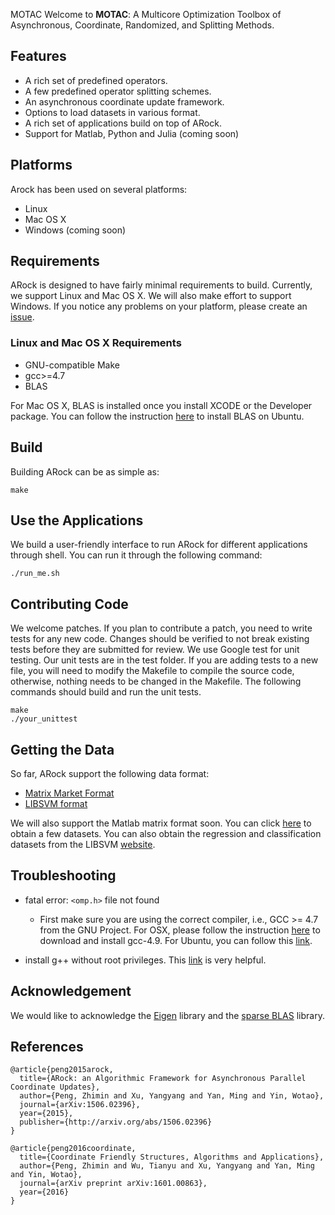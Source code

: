 MOTAC
Welcome to **MOTAC**: A Multicore Optimization Toolbox of Asynchronous, Coordinate, Randomized, and Splitting Methods.


## Features

   * A rich set of predefined operators.
   * A few predefined operator splitting schemes.
   * An asynchronous coordinate update framework.
   * Options to load datasets in various format.
   * A rich set of applications build on top of ARock.
   * Support for Matlab, Python and Julia (coming soon)


## Platforms
Arock has been used on several platforms:

   * Linux
   * Mac OS X
   * Windows (coming soon)


## Requirements
ARock is designed to have fairly minimal requirements to build. Currently, we support Linux and Mac OS X. We will also make effort to
support Windows. If you notice any problems on your platform, please create an [issue](https://github.com/ZhiminPeng/arock-new/issues/new).

### Linux and Mac OS X Requirements
   * GNU-compatible Make
   * gcc>=4.7
   * BLAS

For Mac OS X, BLAS is installed once you install XCODE or the Developer package. You can follow the instruction [here](http://ubuntuforums.org/showthread.php?t=1505249)
to install BLAS on Ubuntu.


## Build

Building ARock can be as simple as:

```
make
```


## Use the Applications

We build a user-friendly interface to run ARock for different applications through shell. You can run it through the following command:

```
./run_me.sh
```


## Contributing Code
We welcome patches. If you plan to contribute a patch, you need to write tests for any new code. Changes should be verified to not
break existing tests before they are submitted for review. We use Google test for unit testing. Our unit tests are in the test folder.
If you are adding tests to a new file, you will need to modify the Makefile to compile the source code, otherwise, nothing needs to be
changed in the Makefile. The following commands should build and run the unit tests.

```
make
./your_unittest
```


## Getting the Data

So far, ARock support the following data format:
   * [Matrix Market Format](http://math.nist.gov/MatrixMarket/formats.html#MMformat)
   * [LIBSVM format](https://www.csie.ntu.edu.tw/~cjlin/libsvmtools/datasets/)

We will also support the Matlab matrix format soon. You can click [here](https://www.dropbox.com/sh/neqh6ege48hut2x/AACv02EH19XN-N7DXADV2NrIa?dl=0) to obtain a few datasets. You can also obtain the
regression and classification datasets from the LIBSVM [website](https://www.csie.ntu.edu.tw/~cjlin/libsvmtools/datasets/).



## Troubleshooting

* fatal error: ```<omp.h>``` file not found
  * First make sure you are using the correct compiler, i.e., GCC >= 4.7 from the GNU Project. For OSX,
  please follow the instruction [here](http://stackoverflow.com/questions/20340117/omp-h-library-isnt-found-in-the-gcc-version-4-2-1-in-mavericks) to download and install gcc-4.9.
  For Ubuntu, you can follow this [link](http://askubuntu.com/questions/428198/getting-installing-gcc-g-4-9-on-ubuntu).

* install g++ without root privileges. This [link](http://luiarthur.github.io/gccinstall) is very helpful.

## Acknowledgement

We would like to acknowledge the [Eigen](http://eigen.tuxfamily.org/index.php?title=Main_Page) library and the [sparse BLAS](http://math.nist.gov/spblas/) library.


## References

```
@article{peng2015arock,
  title={ARock: an Algorithmic Framework for Asynchronous Parallel Coordinate Updates},
  author={Peng, Zhimin and Xu, Yangyang and Yan, Ming and Yin, Wotao},
  journal={arXiv:1506.02396},
  year={2015},
  publisher={http://arxiv.org/abs/1506.02396}
}

@article{peng2016coordinate,
  title={Coordinate Friendly Structures, Algorithms and Applications},
  author={Peng, Zhimin and Wu, Tianyu and Xu, Yangyang and Yan, Ming and Yin, Wotao},
  journal={arXiv preprint arXiv:1601.00863},
  year={2016}
}

```
